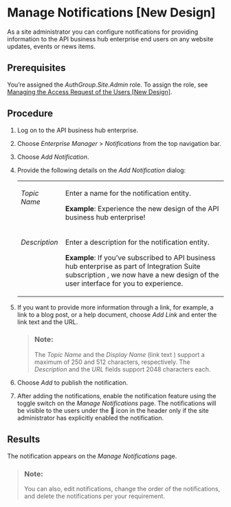 <!-- loiodf32457136764d9490476342691156f9 -->

<link rel="stylesheet" type="text/css" href="../css/sap-icons.css"/>

# Manage Notifications \[New Design\]

As a site administrator you can configure notifications for providing information to the API business hub enterprise end users on any website updates, events or news items.



<a name="loiodf32457136764d9490476342691156f9__prereq_dxg_qxg_dwb"/>

## Prerequisites

You’re assigned the *AuthGroup.Site.Admin* role. To assign the role, see [Managing the Access Request of the Users \[New Design\]](managing-the-access-request-of-the-users-new-design-8b79ee8.md).



<a name="loiodf32457136764d9490476342691156f9__steps_bvx_yrt_xhb"/>

## Procedure

1.  Log on to the API business hub enterprise.

2.  Choose *Enterprise Manager* \> *Notifications* from the top navigation bar.

3.  Choose *Add Notification*.

4.  Provide the following details on the *Add Notification* dialog:


    <table>
    <tr>
    <td valign="top">
    
    *Topic Name* 


    
    </td>
    <td valign="top">
    
    Enter a name for the notification entity.

    **Example**: Experience the new design of the API business hub enterprise!


    
    </td>
    </tr>
    <tr>
    <td valign="top">
    
    *Description* 


    
    </td>
    <td valign="top">
    
    Enter a description for the notification entity.

    **Example**: If you’ve subscribed to API business hub enterprise as part of Integration Suite subscription , we now have a new design of the user interface for you to experience.


    
    </td>
    </tr>
    </table>
    
5.  If you want to provide more information through a link, for example, a link to a blog post, or a help document, choose *Add Link* and enter the link text and the URL.

    > ### Note:  
    > The *Topic Name* and the *Display Name* \(link text \) support a maximum of 250 and 512 characters, respectively. The *Description* and the *URL* fields support 2048 characters each.

6.  Choose *Add* to publish the notification.

7.  After adding the notifications, enable the notification feature using the toggle switch on the *Manage Notifications* page. The notifications will be visible to the users under the :bell: icon in the header only if the site administrator has explicitly enabled the notification.




<a name="loiodf32457136764d9490476342691156f9__result_lmh_5ft_2wb"/>

## Results

The notification appears on the *Manage Notifications* page.

> ### Note:  
> You can also, edit notifications, change the order of the notifications, and delete the notifications per your requirement.

